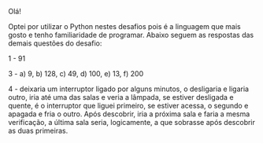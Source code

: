 Olá! 

Optei por utilizar o Python nestes desafios pois é a linguagem que mais gosto e tenho familiaridade de programar. Abaixo seguem as respostas das demais questões do desafio:

1 - 91

3 - a) 9, b) 128, c) 49, d) 100, e) 13, f) 200

4 - deixaria um interruptor ligado por alguns minutos, o desligaria e ligaria outro, iria até uma das salas e veria a lâmpada, se estiver desligada e quente, 
é o interruptor que liguei primeiro, se estiver acessa, o segundo e apagada e fria o outro. Após descobrir, iria a próxima sala e faria a mesma verificação, 
a última sala seria, logicamente, a que sobrasse após descobrir as duas primeiras.
